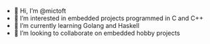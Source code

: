 - 👋 Hi, I’m @mictoft
- 👀 I’m interested in embedded projects programmed in C and C++
- 🌱 I’m currently learning Golang and Haskell
- 💞️ I’m looking to collaborate on embedded hobby projects

<!---
- 📫 You can reach me at mictoft@yahoo.dk
--->

<!---
mictoft/mictoft is a ✨ special ✨ repository because its `README.md` (this file) appears on your GitHub profile.
You can click the Preview link to take a look at your changes.
--->
